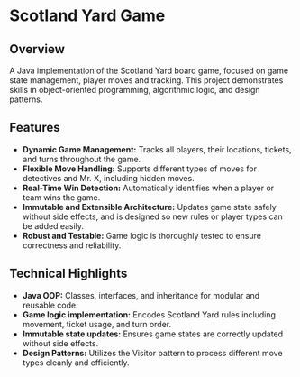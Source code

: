 # Scotland Yard Game


## Overview

A Java implementation of the Scotland Yard board game, focused on game state management, player moves and tracking. This project demonstrates skills in object-oriented programming, algorithmic logic, and design patterns.

## Features
- **Dynamic Game Management:** Tracks all players, their locations, tickets, and turns throughout the game.  
- **Flexible Move Handling:** Supports different types of moves for detectives and Mr. X, including hidden moves.  
- **Real-Time Win Detection:** Automatically identifies when a player or team wins the game.
- **Immutable and Extensible Architecture:** Updates game state safely without side effects, and is designed so new rules or player types can be added easily.  
- **Robust and Testable:** Game logic is thoroughly tested to ensure correctness and reliability.

## Technical Highlights 
- **Java OOP:** Classes, interfaces, and inheritance for modular and reusable code.
- **Game logic implementation:** Encodes Scotland Yard rules including movement, ticket usage, and turn order.
- **Immutable state updates:** Ensures game states are correctly updated without side effects.
- **Design Patterns:** Utilizes the Visitor pattern to process different move types cleanly and efficiently.



